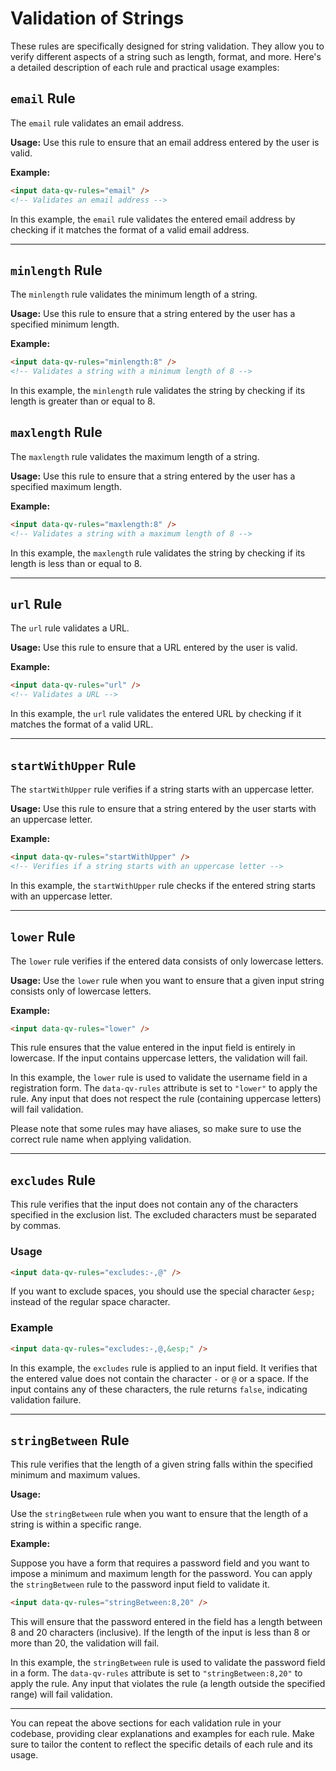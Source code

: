 # Validation of Strings

These rules are specifically designed for string validation. They allow you to verify different aspects of a string such as length, format, and more. Here's a detailed description of each rule and practical usage examples:

## `email` Rule

The `email` rule validates an email address.

**Usage:** Use this rule to ensure that an email address entered by the user is valid.

**Example:**
```html
<input data-qv-rules="email" />
<!-- Validates an email address -->
```

In this example, the `email` rule validates the entered email address by checking if it matches the format of a valid email address.

---

## `minlength` Rule

The `minlength` rule validates the minimum length of a string.

**Usage:** Use this rule to ensure that a string entered by the user has a specified minimum length.

**Example:**
```html
<input data-qv-rules="minlength:8" />
<!-- Validates a string with a minimum length of 8 -->
```

In this example, the `minlength` rule validates the string by checking if its length is greater than or equal to 8.
 

## `maxlength` Rule

The `maxlength` rule validates the maximum length of a string.

**Usage:** Use this rule to ensure that a string entered by the user has a specified maximum length.

**Example:**
```html
<input data-qv-rules="maxlength:8" />
<!-- Validates a string with a maximum length of 8 -->
```

In this example, the `maxlength` rule validates the string by checking if its length is less than or equal to 8.

---

## `url` Rule

The `url` rule validates a URL.

**Usage:** Use this rule to ensure that a URL entered by the user is valid.

**Example:**
```html
<input data-qv-rules="url" />
<!-- Validates a URL -->
```

In this example, the `url` rule validates the entered URL by checking if it matches the format of a valid URL.

---

## `startWithUpper` Rule

The `startWithUpper` rule verifies if a string starts with an uppercase letter.

**Usage:** Use this rule to ensure that a string entered by the user starts with an uppercase letter.

**Example:**
```html
<input data-qv-rules="startWithUpper" />
<!-- Verifies if a string starts with an uppercase letter -->
```

In this example, the `startWithUpper` rule checks if the entered string starts with an uppercase letter.

---

## `lower` Rule

The `lower` rule verifies if the entered data consists of only lowercase letters.

**Usage:** Use the `lower` rule when you want to ensure that a given input string consists only of lowercase letters.

**Example:**
```html
<input data-qv-rules="lower" />
```

This rule ensures that the value entered in the input field is entirely in lowercase. If the input contains uppercase letters, the validation will fail.

In this example, the `lower` rule is used to validate the username field in a registration form. The `data-qv-rules` attribute is set to `"lower"` to apply the rule. Any input that does not respect the rule (containing uppercase letters) will fail validation.

Please note that some rules may have aliases, so make sure to use the correct rule name when applying validation.

---

## `excludes` Rule

This rule verifies that the input does not contain any of the characters specified in the exclusion list. The excluded characters must be separated by commas.

### Usage

```html
<input data-qv-rules="excludes:-,@" />
```
If you want to exclude spaces, you should use the special character `&esp;` instead of the regular space character.

### Example

```html
<input data-qv-rules="excludes:-,@,&esp;" />
```

In this example, the `excludes` rule is applied to an input field. It verifies that the entered value does not contain the character `-` or `@` or a space. If the input contains any of these characters, the rule returns `false`, indicating validation failure.

---

## `stringBetween` Rule

This rule verifies that the length of a given string falls within the specified minimum and maximum values.

**Usage:**

Use the `stringBetween` rule when you want to ensure that the length of a string is within a specific range.

**Example:**

Suppose you have a form that requires a password field and you want to impose a minimum and maximum length for the password. You can apply the `stringBetween` rule to the password input field to validate it.

```html
<input data-qv-rules="stringBetween:8,20" />
```

This will ensure that the password entered in the field has a length between 8 and 20 characters (inclusive). If the length of the input is less than 8 or more than 20, the validation will fail.

In this example, the `stringBetween` rule is used to validate the password field in a form. The `data-qv-rules` attribute is set to `"stringBetween:8,20"` to apply the rule. Any input that violates the rule (a length outside the specified range) will fail validation.

--- 

You can repeat the above sections for each validation rule in your codebase, providing clear explanations and examples for each rule. Make sure to tailor the content to reflect the specific details of each rule and its usage.